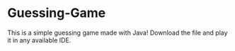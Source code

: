 # Guessing-Game
This is a simple guessing game made with Java! Download the file and play it in any available IDE.  
